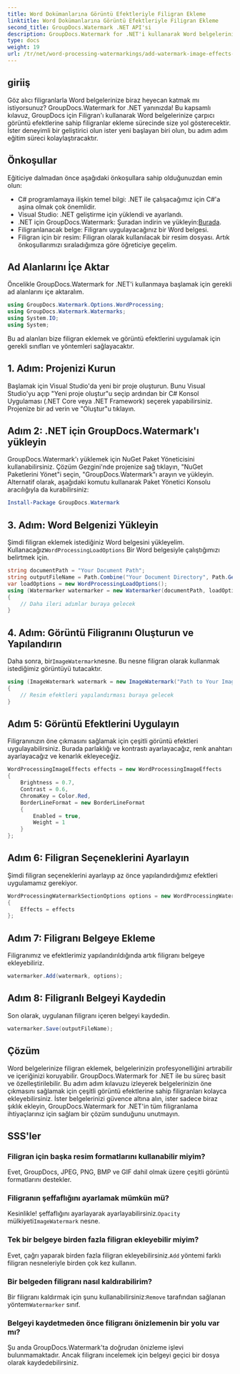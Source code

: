 ```yaml
---
title: Word Dokümanlarına Görüntü Efektleriyle Filigran Ekleme
linktitle: Word Dokümanlarına Görüntü Efektleriyle Filigran Ekleme
second_title: GroupDocs.Watermark .NET API'si
description: GroupDocs.Watermark for .NET'i kullanarak Word belgelerinize görüntü efektli filigranları nasıl ekleyeceğinizi öğrenin. Çarpıcı sonuçlar için adım adım kılavuzumuzu izleyin.
type: docs
weight: 19
url: /tr/net/word-processing-watermarkings/add-watermark-image-effects-word-docs/
---
```

## giriiş
Göz alıcı filigranlarla Word belgelerinize biraz heyecan katmak mı istiyorsunuz? GroupDocs.Watermark for .NET yanınızda! Bu kapsamlı kılavuz, GroupDocs için Filigran'ı kullanarak Word belgelerinize çarpıcı görüntü efektlerine sahip filigranlar ekleme sürecinde size yol gösterecektir. İster deneyimli bir geliştirici olun ister yeni başlayan biri olun, bu adım adım eğitim süreci kolaylaştıracaktır.
## Önkoşullar
Eğiticiye dalmadan önce aşağıdaki önkoşullara sahip olduğunuzdan emin olun:
- C# programlamaya ilişkin temel bilgi: .NET ile çalışacağımız için C#'a aşina olmak çok önemlidir.
- Visual Studio: .NET geliştirme için yüklendi ve ayarlandı.
-  .NET için GroupDocs.Watermark: Şuradan indirin ve yükleyin:[Burada](https://releases.groupdocs.com/Watermark/net/).
- Filigranlanacak belge: Filigranı uygulayacağınız bir Word belgesi.
- Filigran için bir resim: Filigran olarak kullanılacak bir resim dosyası.
Artık önkoşullarımızı sıraladığımıza göre öğreticiye geçelim.
## Ad Alanlarını İçe Aktar
Öncelikle GroupDocs.Watermark for .NET'i kullanmaya başlamak için gerekli ad alanlarını içe aktaralım.
```csharp
using GroupDocs.Watermark.Options.WordProcessing;
using GroupDocs.Watermark.Watermarks;
using System.IO;
using System;
```
Bu ad alanları bize filigran eklemek ve görüntü efektlerini uygulamak için gerekli sınıfları ve yöntemleri sağlayacaktır.
## 1. Adım: Projenizi Kurun
Başlamak için Visual Studio'da yeni bir proje oluşturun. Bunu Visual Studio'yu açıp "Yeni proje oluştur"u seçip ardından bir C# Konsol Uygulaması (.NET Core veya .NET Framework) seçerek yapabilirsiniz. Projenize bir ad verin ve "Oluştur"u tıklayın.
## Adım 2: .NET için GroupDocs.Watermark'ı yükleyin
GroupDocs.Watermark'ı yüklemek için NuGet Paket Yöneticisini kullanabilirsiniz. Çözüm Gezgini'nde projenize sağ tıklayın, "NuGet Paketlerini Yönet"i seçin, "GroupDocs.Watermark"ı arayın ve yükleyin.
Alternatif olarak, aşağıdaki komutu kullanarak Paket Yönetici Konsolu aracılığıyla da kurabilirsiniz:
```powershell
Install-Package GroupDocs.Watermark
```
## 3. Adım: Word Belgenizi Yükleyin
 Şimdi filigran eklemek istediğiniz Word belgesini yükleyelim. Kullanacağız`WordProcessingLoadOptions` Bir Word belgesiyle çalıştığımızı belirtmek için.
```csharp
string documentPath = "Your Document Path";
string outputFileName = Path.Combine("Your Document Directory", Path.GetFileName(documentPath));
var loadOptions = new WordProcessingLoadOptions();
using (Watermarker watermarker = new Watermarker(documentPath, loadOptions))
{
    // Daha ileri adımlar buraya gelecek
}
```
## 4. Adım: Görüntü Filigranını Oluşturun ve Yapılandırın
 Daha sonra, bir`ImageWatermark`nesne. Bu nesne filigran olarak kullanmak istediğimiz görüntüyü tutacaktır.
```csharp
using (ImageWatermark watermark = new ImageWatermark("Path to Your Image"))
{
    // Resim efektleri yapılandırması buraya gelecek
}
```
## Adım 5: Görüntü Efektlerini Uygulayın
Filigranınızın öne çıkmasını sağlamak için çeşitli görüntü efektleri uygulayabilirsiniz. Burada parlaklığı ve kontrastı ayarlayacağız, renk anahtarı ayarlayacağız ve kenarlık ekleyeceğiz.
```csharp
WordProcessingImageEffects effects = new WordProcessingImageEffects
{
    Brightness = 0.7,
    Contrast = 0.6,
    ChromaKey = Color.Red,
    BorderLineFormat = new BorderLineFormat
    {
        Enabled = true,
        Weight = 1
    }
};
```
## Adım 6: Filigran Seçeneklerini Ayarlayın
Şimdi filigran seçeneklerini ayarlayıp az önce yapılandırdığımız efektleri uygulamamız gerekiyor.
```csharp
WordProcessingWatermarkSectionOptions options = new WordProcessingWatermarkSectionOptions
{
    Effects = effects
};
```
## Adım 7: Filigranı Belgeye Ekleme
Filigranımız ve efektlerimiz yapılandırıldığında artık filigranı belgeye ekleyebiliriz.
```csharp
watermarker.Add(watermark, options);
```
## Adım 8: Filigranlı Belgeyi Kaydedin
Son olarak, uygulanan filigranı içeren belgeyi kaydedin. 
```csharp
watermarker.Save(outputFileName);
```
## Çözüm
Word belgelerinize filigran eklemek, belgelerinizin profesyonelliğini artırabilir ve içeriğinizi koruyabilir. GroupDocs.Watermark for .NET ile bu süreç basit ve özelleştirilebilir. Bu adım adım kılavuzu izleyerek belgelerinizin öne çıkmasını sağlamak için çeşitli görüntü efektlerine sahip filigranları kolayca ekleyebilirsiniz. 
İster belgelerinizi güvence altına alın, ister sadece biraz şıklık ekleyin, GroupDocs.Watermark for .NET'in tüm filigranlama ihtiyaçlarınız için sağlam bir çözüm sunduğunu unutmayın. 
## SSS'ler
### Filigran için başka resim formatlarını kullanabilir miyim?
Evet, GroupDocs, JPEG, PNG, BMP ve GIF dahil olmak üzere çeşitli görüntü formatlarını destekler.
### Filigranın şeffaflığını ayarlamak mümkün mü?
 Kesinlikle! şeffaflığını ayarlayarak ayarlayabilirsiniz.`Opacity` mülkiyeti`ImageWatermark` nesne.
### Tek bir belgeye birden fazla filigran ekleyebilir miyim?
 Evet, çağrı yaparak birden fazla filigran ekleyebilirsiniz.`Add` yöntemi farklı filigran nesneleriyle birden çok kez kullanın.
### Bir belgeden filigranı nasıl kaldırabilirim?
 Bir filigranı kaldırmak için şunu kullanabilirsiniz:`Remove` tarafından sağlanan yöntem`Watermarker` sınıf.
### Belgeyi kaydetmeden önce filigranı önizlemenin bir yolu var mı?
Şu anda GroupDocs.Watermark'ta doğrudan önizleme işlevi bulunmamaktadır. Ancak filigranı incelemek için belgeyi geçici bir dosya olarak kaydedebilirsiniz.